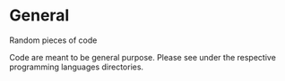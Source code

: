 # General
Random pieces of code

Code are meant to be general purpose. 
Please see under the respective programming languages directories. 